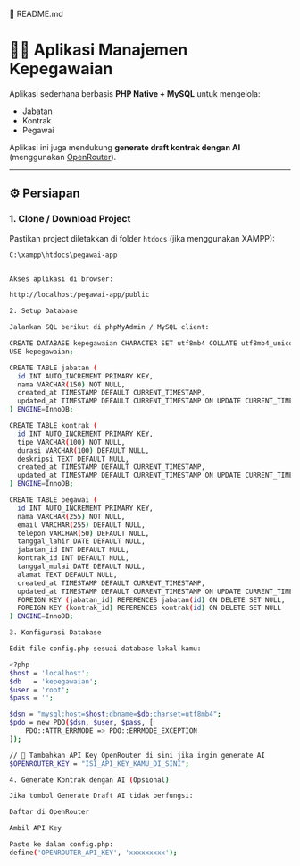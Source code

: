 📌 README.md

# 🧑‍💼 Aplikasi Manajemen Kepegawaian

Aplikasi sederhana berbasis **PHP Native + MySQL** untuk mengelola:

- Jabatan
- Kontrak
- Pegawai

Aplikasi ini juga mendukung **generate draft kontrak dengan AI** (menggunakan [OpenRouter](https://openrouter.ai)).

---

## ⚙️ Persiapan

### 1. Clone / Download Project

Pastikan project diletakkan di folder `htdocs` (jika menggunakan XAMPP):

```bash
C:\xampp\htdocs\pegawai-app


Akses aplikasi di browser:

http://localhost/pegawai-app/public

2. Setup Database

Jalankan SQL berikut di phpMyAdmin / MySQL client:

CREATE DATABASE kepegawaian CHARACTER SET utf8mb4 COLLATE utf8mb4_unicode_ci;
USE kepegawaian;

CREATE TABLE jabatan (
  id INT AUTO_INCREMENT PRIMARY KEY,
  nama VARCHAR(150) NOT NULL,
  created_at TIMESTAMP DEFAULT CURRENT_TIMESTAMP,
  updated_at TIMESTAMP DEFAULT CURRENT_TIMESTAMP ON UPDATE CURRENT_TIMESTAMP
) ENGINE=InnoDB;

CREATE TABLE kontrak (
  id INT AUTO_INCREMENT PRIMARY KEY,
  tipe VARCHAR(100) NOT NULL,
  durasi VARCHAR(100) DEFAULT NULL,
  deskripsi TEXT DEFAULT NULL,
  created_at TIMESTAMP DEFAULT CURRENT_TIMESTAMP,
  updated_at TIMESTAMP DEFAULT CURRENT_TIMESTAMP ON UPDATE CURRENT_TIMESTAMP
) ENGINE=InnoDB;

CREATE TABLE pegawai (
  id INT AUTO_INCREMENT PRIMARY KEY,
  nama VARCHAR(255) NOT NULL,
  email VARCHAR(255) DEFAULT NULL,
  telepon VARCHAR(50) DEFAULT NULL,
  tanggal_lahir DATE DEFAULT NULL,
  jabatan_id INT DEFAULT NULL,
  kontrak_id INT DEFAULT NULL,
  tanggal_mulai DATE DEFAULT NULL,
  alamat TEXT DEFAULT NULL,
  created_at TIMESTAMP DEFAULT CURRENT_TIMESTAMP,
  updated_at TIMESTAMP DEFAULT CURRENT_TIMESTAMP ON UPDATE CURRENT_TIMESTAMP,
  FOREIGN KEY (jabatan_id) REFERENCES jabatan(id) ON DELETE SET NULL,
  FOREIGN KEY (kontrak_id) REFERENCES kontrak(id) ON DELETE SET NULL
) ENGINE=InnoDB;

3. Konfigurasi Database

Edit file config.php sesuai database lokal kamu:

<?php
$host = 'localhost';
$db   = 'kepegawaian';
$user = 'root';
$pass = '';

$dsn = "mysql:host=$host;dbname=$db;charset=utf8mb4";
$pdo = new PDO($dsn, $user, $pass, [
    PDO::ATTR_ERRMODE => PDO::ERRMODE_EXCEPTION
]);

// 🔑 Tambahkan API Key OpenRouter di sini jika ingin generate AI
$OPENROUTER_KEY = "ISI_API_KEY_KAMU_DI_SINI";

4. Generate Kontrak dengan AI (Opsional)

Jika tombol Generate Draft AI tidak berfungsi:

Daftar di OpenRouter

Ambil API Key

Paste ke dalam config.php:
define('OPENROUTER_API_KEY', 'xxxxxxxxx');
```

